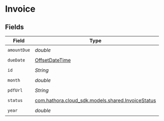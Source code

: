 # Invoice


## Fields

| Field                                                                                     | Type                                                                                      | Required                                                                                  | Description                                                                               |
| ----------------------------------------------------------------------------------------- | ----------------------------------------------------------------------------------------- | ----------------------------------------------------------------------------------------- | ----------------------------------------------------------------------------------------- |
| `amountDue`                                                                               | *double*                                                                                  | :heavy_check_mark:                                                                        | N/A                                                                                       |
| `dueDate`                                                                                 | [OffsetDateTime](https://docs.oracle.com/javase/8/docs/api/java/time/OffsetDateTime.html) | :heavy_check_mark:                                                                        | N/A                                                                                       |
| `id`                                                                                      | *String*                                                                                  | :heavy_check_mark:                                                                        | N/A                                                                                       |
| `month`                                                                                   | *double*                                                                                  | :heavy_check_mark:                                                                        | N/A                                                                                       |
| `pdfUrl`                                                                                  | *String*                                                                                  | :heavy_check_mark:                                                                        | N/A                                                                                       |
| `status`                                                                                  | [com.hathora.cloud_sdk.models.shared.InvoiceStatus](../../models/shared/InvoiceStatus.md) | :heavy_check_mark:                                                                        | N/A                                                                                       |
| `year`                                                                                    | *double*                                                                                  | :heavy_check_mark:                                                                        | N/A                                                                                       |